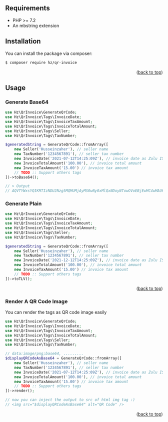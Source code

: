 
## Requirements

* PHP >= 7.2
* An mbstring extension

## Installation

You can install the package via composer:

```bash
$ composer require hz/qr-invoice
```
<p align="right">(<a href="#top">back to top</a>)</p>

## Usage

### Generate Base64

```php
use Hz\QrInvoice\GenerateQrCode;
use Hz\QrInvoice\Tags\InvoiceDate;
use Hz\QrInvoice\Tags\InvoiceTaxAmount;
use Hz\QrInvoice\Tags\InvoiceTotalAmount;
use Hz\QrInvoice\Tags\Seller;
use Hz\QrInvoice\Tags\TaxNumber;

$generatedString = GenerateQrCode::fromArray([
    new Seller('Husseinzaher'), // seller name        
    new TaxNumber('1234567891'), // seller tax number
    new InvoiceDate('2021-07-12T14:25:09Z'), // invoice date as Zulu ISO8601 @see https://en.wikipedia.org/wiki/ISO_8601
    new InvoiceTotalAmount('100.00'), // invoice total amount
    new InvoiceTaxAmount('15.00') // invoice tax amount
    // TODO :: Support others tags
])->toBase64();

// > Output
// AQVTYWxsYQIKMTIzNDU2Nzg5MQMUMjAyMS0wNy0xMlQxNDoyNTowOVoEBjEwMC4wMAUFMTUuMDA=
```

### Generate Plain

```php
use Hz\QrInvoice\GenerateQrCode;
use Hz\QrInvoice\Tags\InvoiceDate;
use Hz\QrInvoice\Tags\InvoiceTaxAmount;
use Hz\QrInvoice\Tags\InvoiceTotalAmount;
use Hz\QrInvoice\Tags\Seller;
use Hz\QrInvoice\Tags\TaxNumber;

$generatedString = GenerateQrCode::fromArray([
    new Seller('Husseinzaher'), // seller name        
    new TaxNumber('1234567891'), // seller tax number
    new InvoiceDate('2021-12-12T14:25:09Z'), // invoice date as Zulu ISO8601 @see https://en.wikipedia.org/wiki/ISO_8601
    new InvoiceTotalAmount('100.00'), // invoice total amount
    new InvoiceTaxAmount('15.00') // invoice tax amount
    // TODO :: Support others tags
])->toTLV();
```
<p align="right">(<a href="#top">back to top</a>)</p>

### Render A QR Code Image

You can render the tags as QR code image easily


```php
use Hz\QrInvoice\GenerateQrCode;
use Hz\QrInvoice\Tags\InvoiceDate;
use Hz\QrInvoice\Tags\InvoiceTaxAmount;
use Hz\QrInvoice\Tags\InvoiceTotalAmount;
use Hz\QrInvoice\Tags\Seller;
use Hz\QrInvoice\Tags\TaxNumber;

// data:image/png;base64, .........
$displayQRCodeAsBase64 = GenerateQrCode::fromArray([
    new Seller('Husseinzaher'), // seller name        
    new TaxNumber('1234567891'), // seller tax number
    new InvoiceDate('2021-07-12T14:25:09Z'), // invoice date as Zulu ISO8601 @see https://en.wikipedia.org/wiki/ISO_8601
    new InvoiceTotalAmount('100.00'), // invoice total amount
    new InvoiceTaxAmount('15.00') // invoice tax amount
    // TODO :: Support others tags
])->render();

// now you can inject the output to src of html img tag :)
// <img src="$displayQRCodeAsBase64" alt="QR Code" />
```
<p align="right">(<a href="#top">back to top</a>)</p>
